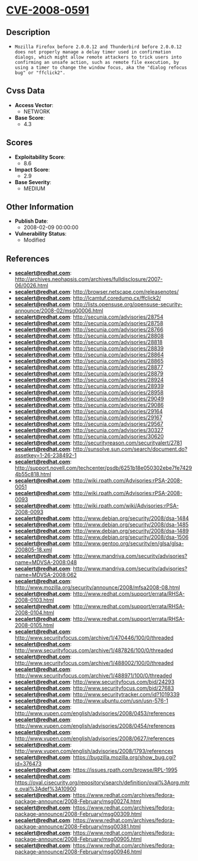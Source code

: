
# [CVE-2008-0591](https://cve.mitre.org/cgi-bin/cvename.cgi?name=CVE-2008-0591)

## Description

- `Mozilla Firefox before 2.0.0.12 and Thunderbird before 2.0.0.12 does not properly manage a delay timer used in confirmation dialogs, which might allow remote attackers to trick users into confirming an unsafe action, such as remote file execution, by using a timer to change the window focus, aka the "dialog refocus bug" or "ffclick2".`

## Cvss Data

- **Access Vector**:
  - NETWORK
- **Base Score**:
  - 4.3

## Scores

- **Exploitability Score**:
  - 8.6
- **Impact Score**:
  - 2.9
- **Base Severity**:
  - MEDIUM

## Other Information

- **Publish Date**:
  - 2008-02-09 00:00:00
- **Vulnerability Status**:
  - Modified

## References

- **secalert@redhat.com**: http://archives.neohapsis.com/archives/fulldisclosure/2007-06/0026.html
- **secalert@redhat.com**: http://browser.netscape.com/releasenotes/
- **secalert@redhat.com**: http://lcamtuf.coredump.cx/ffclick2/
- **secalert@redhat.com**: http://lists.opensuse.org/opensuse-security-announce/2008-02/msg00006.html
- **secalert@redhat.com**: http://secunia.com/advisories/28754
- **secalert@redhat.com**: http://secunia.com/advisories/28758
- **secalert@redhat.com**: http://secunia.com/advisories/28766
- **secalert@redhat.com**: http://secunia.com/advisories/28808
- **secalert@redhat.com**: http://secunia.com/advisories/28818
- **secalert@redhat.com**: http://secunia.com/advisories/28839
- **secalert@redhat.com**: http://secunia.com/advisories/28864
- **secalert@redhat.com**: http://secunia.com/advisories/28865
- **secalert@redhat.com**: http://secunia.com/advisories/28877
- **secalert@redhat.com**: http://secunia.com/advisories/28879
- **secalert@redhat.com**: http://secunia.com/advisories/28924
- **secalert@redhat.com**: http://secunia.com/advisories/28939
- **secalert@redhat.com**: http://secunia.com/advisories/28958
- **secalert@redhat.com**: http://secunia.com/advisories/29049
- **secalert@redhat.com**: http://secunia.com/advisories/29086
- **secalert@redhat.com**: http://secunia.com/advisories/29164
- **secalert@redhat.com**: http://secunia.com/advisories/29167
- **secalert@redhat.com**: http://secunia.com/advisories/29567
- **secalert@redhat.com**: http://secunia.com/advisories/30327
- **secalert@redhat.com**: http://secunia.com/advisories/30620
- **secalert@redhat.com**: http://securityreason.com/securityalert/2781
- **secalert@redhat.com**: http://sunsolve.sun.com/search/document.do?assetkey=1-26-238492-1
- **secalert@redhat.com**: http://support.novell.com/techcenter/psdb/6251b18e050302ebe7fe74294b55c818.html
- **secalert@redhat.com**: http://wiki.rpath.com/Advisories:rPSA-2008-0051
- **secalert@redhat.com**: http://wiki.rpath.com/Advisories:rPSA-2008-0093
- **secalert@redhat.com**: http://wiki.rpath.com/wiki/Advisories:rPSA-2008-0093
- **secalert@redhat.com**: http://www.debian.org/security/2008/dsa-1484
- **secalert@redhat.com**: http://www.debian.org/security/2008/dsa-1485
- **secalert@redhat.com**: http://www.debian.org/security/2008/dsa-1489
- **secalert@redhat.com**: http://www.debian.org/security/2008/dsa-1506
- **secalert@redhat.com**: http://www.gentoo.org/security/en/glsa/glsa-200805-18.xml
- **secalert@redhat.com**: http://www.mandriva.com/security/advisories?name=MDVSA-2008:048
- **secalert@redhat.com**: http://www.mandriva.com/security/advisories?name=MDVSA-2008:062
- **secalert@redhat.com**: http://www.mozilla.org/security/announce/2008/mfsa2008-08.html
- **secalert@redhat.com**: http://www.redhat.com/support/errata/RHSA-2008-0103.html
- **secalert@redhat.com**: http://www.redhat.com/support/errata/RHSA-2008-0104.html
- **secalert@redhat.com**: http://www.redhat.com/support/errata/RHSA-2008-0105.html
- **secalert@redhat.com**: http://www.securityfocus.com/archive/1/470446/100/0/threaded
- **secalert@redhat.com**: http://www.securityfocus.com/archive/1/487826/100/0/threaded
- **secalert@redhat.com**: http://www.securityfocus.com/archive/1/488002/100/0/threaded
- **secalert@redhat.com**: http://www.securityfocus.com/archive/1/488971/100/0/threaded
- **secalert@redhat.com**: http://www.securityfocus.com/bid/24293
- **secalert@redhat.com**: http://www.securityfocus.com/bid/27683
- **secalert@redhat.com**: http://www.securitytracker.com/id?1019339
- **secalert@redhat.com**: http://www.ubuntu.com/usn/usn-576-1
- **secalert@redhat.com**: http://www.vupen.com/english/advisories/2008/0453/references
- **secalert@redhat.com**: http://www.vupen.com/english/advisories/2008/0454/references
- **secalert@redhat.com**: http://www.vupen.com/english/advisories/2008/0627/references
- **secalert@redhat.com**: http://www.vupen.com/english/advisories/2008/1793/references
- **secalert@redhat.com**: https://bugzilla.mozilla.org/show_bug.cgi?id=376473
- **secalert@redhat.com**: https://issues.rpath.com/browse/RPL-1995
- **secalert@redhat.com**: https://oval.cisecurity.org/repository/search/definition/oval%3Aorg.mitre.oval%3Adef%3A10900
- **secalert@redhat.com**: https://www.redhat.com/archives/fedora-package-announce/2008-February/msg00274.html
- **secalert@redhat.com**: https://www.redhat.com/archives/fedora-package-announce/2008-February/msg00309.html
- **secalert@redhat.com**: https://www.redhat.com/archives/fedora-package-announce/2008-February/msg00381.html
- **secalert@redhat.com**: https://www.redhat.com/archives/fedora-package-announce/2008-February/msg00905.html
- **secalert@redhat.com**: https://www.redhat.com/archives/fedora-package-announce/2008-February/msg00946.html
